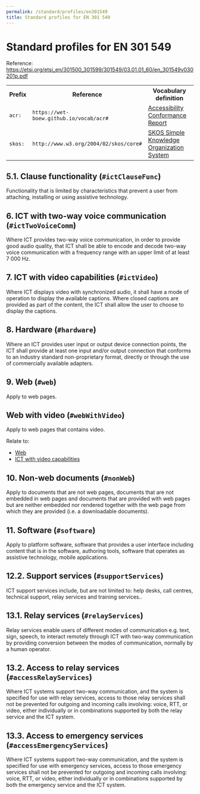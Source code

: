 ```yaml
---
permalink: /standard/profiles/en301549
title: Standard profiles for EN 301 549
---
```

<div prefix="acr: https://wet-boew.github.io/vocab/acr#">

  <h1>Standard profiles for EN 301 549</h1>
  
  <p>Reference: <a href="https://etsi.org/etsi_en/301500_301599/301549/03.01.01_60/en_301549v030201p.pdf">https://etsi.org/etsi_en/301500_301599/301549/03.01.01_60/en_301549v030201p.pdf</a></p>
  <table>
    <tr> <th>Prefix</th> <th>Reference</th> <th>Vocabulary definition</th> </tr>
    <tr> <td><code>acr:</code></td> <td><code>https://wet-boew.github.io/vocab/acr#</code></td> <td><a href="https://wet-boew.github.io/vocab/acr#">Accessibility Conformance Report</a></td> </tr>
    <tr> <td><code>skos:</code></td> <td><code>http://www.w3.org/2004/02/skos/core#</code></td> <td><a href="http://www.w3.org/TR/skos-primer">SKOS Simple Knowledge Organization System</a></td> </tr>
  </table>

  <section id="ictClauseFunc" resource="#ictClauseFunc" typeof="acr:ConformanceOption skos:Concept">
    <h2>5.1. <span property="skos:prefLabel">Clause functionality</span> (<code>#ictClauseFunc</code>)</h2>
    <p property="skos:definition">Functionality that is limited by characteristics that prevent a user from attaching, installing or using assistive technology.</p>
  </section>
  
  <section id="ictTwoVoiceComm" resource="#ictTwoVoiceComm" typeof="acr:ConformanceOption skos:Concept">
    <h2>6. <span property="skos:prefLabel">ICT with two-way voice communication</span> (<code>#ictTwoVoiceComm</code>)</h2>
    <p property="skos:scopeNote">Where ICT provides two-way voice communication, in order to provide good audio quality, that ICT shall be able to encode and decode two-way voice communication with a frequency range with an upper limit of at least 7 000 Hz.</p>
  </section>
  
  <section id="ictVideo" resource="#ictVideo" typeof="acr:ConformanceOption skos:Concept">
    <h2>7. <span property="skos:prefLabel">ICT with video capabilities</span> (<code>#ictVideo</code>)</h2>
    <p property="skos:scopeNote">Where ICT displays video with synchronized audio, it shall have a mode of operation to display the available captions. Where closed captions are provided as part of the content, the ICT shall allow the user to choose to display the captions.</p>
  </section>
  
  <section id="hardware" resource="#hardware" typeof="acr:ConformanceOption skos:Concept">
    <h2>8. <span property="skos:prefLabel">Hardware</span> (<code>#hardware</code>)</h2>
    <p property="skos:scopeNote">Where an ICT provides user input or output device connection points, the ICT shall provide at least one input and/or output connection that conforms to an industry standard non-proprietary format, directly or through the use of commercially available adapters.</p>
  </section>
  
  <section id="web" resource="#web" typeof="acr:ConformanceOption skos:Concept">
    <h2>9. <span property="skos:prefLabel">Web</span> (<code>#web</code>)</h2>
    <p property="skos:scopeNote">Apply to web pages.</p>
  </section>
  
  <section id="webWithVideo" resource="#webWithVideo" typeof="acr:ConformanceOption skos:Concept">
    <h2><span property="skos:prefLabel">Web with video</span> (<code>#webWithVideo</code>)</h2>
    <p property="skos:scopeNote">Apply to web pages that contains video.</p>
    <p>Relate to:</p>
    <ul>
      <li><a href="#web" property="skos:related">Web</a></li>
      <li><a href="#ictVideo" property="skos:related">ICT with video capabilities</a></li>
    </ul>
  </section>
  
  <section id="nonWeb" resource="#nonWeb" typeof="acr:ConformanceOption skos:Concept">
    <h2>10. <span property="skos:prefLabel">Non-web documents</span> (<code>#nonWeb</code>)</h2>
    <p property="skos:scopeNote">Apply to documents that are not web pages, documents that are not embedded in web pages and documents that are provided with web pages but are neither embedded nor rendered together with the web page from which they are provided (i.e. a downloadable documents).</p>
  </section>
  
  <section id="software" resource="#software" typeof="acr:ConformanceOption skos:Concept">
    <h2>11. <span property="skos:prefLabel">Software</span> (<code>#software</code>)</h2>
    <p property="skos:scopeNote">Apply to platform software, software that provides a user interface including content that is in the software, authoring tools, software that operates as assistive technology, mobile applications.</p>
  </section>
 
  <section id="supportServices" resource="#supportServices" typeof="acr:ConformanceOption skos:Concept">
    <h2>12.2. <span property="skos:prefLabel">Support services</span> (<code>#supportServices</code>)</h2>
    <p property="skos:scopeNote">ICT support services include, but are not limited to: help desks, call centres, technical support, relay services and training services..</p>
  </section>

  <section id="relayServices" resource="#relayServices" typeof="acr:ConformanceOption skos:Concept">
    <h2>13.1. <span property="skos:prefLabel">Relay services</span> (<code>#relayServices</code>)</h2>
    <p property="skos:scopeNote">Relay services enable users of different modes of communication e.g. text, sign, speech, to interact remotely through ICT with two-way communication by providing conversion between the modes of communication, normally by a human operator.</p>
  </section>

  <section id="accessRelayServices" resource="#accessRelayServices" typeof="acr:ConformanceOption skos:Concept">
    <h2>13.2. <span property="skos:prefLabel">Access to relay services</span> (<code>#accessRelayServices</code>)</h2>
    <p property="skos:scopeNote">Where ICT systems support two-way communication, and the system is specified for use with relay services, access to those relay services shall not be prevented for outgoing and incoming calls involving: voice, RTT, or video, either individually or in combinations supported by both the relay service and the ICT system.</p>
  </section>

  <section id="accessEmergencyServices" resource="#accessEmergencyServices" typeof="acr:ConformanceOption skos:Concept">
    <h2>13.3. <span property="skos:prefLabel">Access to emergency services</span> (<code>#accessEmergencyServices</code>)</h2>
    <p property="skos:scopeNote">Where ICT systems support two-way communication, and the system is specified for use with emergency services, access to those emergency services shall not be prevented for outgoing and incoming calls involving: voice, RTT, or video, either individually or in combinations supported by both the emergency service and the ICT system.</p>
  </section>

</div>
